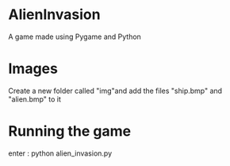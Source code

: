 # AlienInvasion
A game made using Pygame and Python
# Images
Create a new folder called "img"and add the files "ship.bmp" and "alien.bmp" to it
# Running the game
enter : python alien_invasion.py
